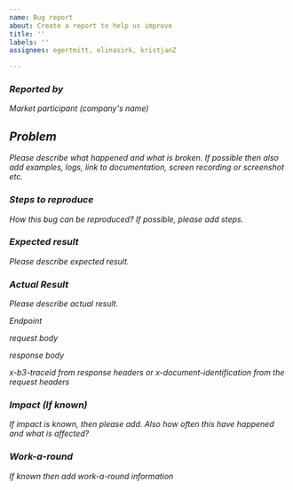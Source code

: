 ```yaml
---
name: Bug report
about: Create a report to help us improve
title: ''
labels: ''
assignees: egertmitt, elinasirk, kristjanZ

---
```


### *Reported by*

_Market participant (company's name)_


## *Problem* 

_Please describe what happened and what is broken. If possible then also add examples, logs, link to documentation, screen recording or screenshot etc._

### *Steps to reproduce*

_How this bug can be reproduced? If possible, please add steps._
### _*Expected result*_

_Please describe expected result._
### *Actual Result*

_Please describe actual result._

_Endpoint_

_request body_

_response body_

_x-b3-traceid from response headers or x-document-identification from the request headers_

### *Impact (If known)*

_If impact is known, then please add. Also how often this have happened and what is affected?_
### _Work-a-round_

_If known then add work-a-round information_
